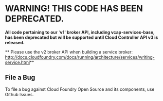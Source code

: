 # WARNING! THIS CODE HAS BEEN DEPRECATED.

**All code pertaining to our 'v1' broker API, including vcap-services-base, has been deprecated but will be supported until Cloud Controller API v3 is released.**

** Please use the v2 broker API when building a service broker: http://docs.cloudfoundry.com/docs/running/architecture/services/writing-service.html**

## File a Bug

To file a bug against Cloud Foundry Open Source and its components, use Github Issues.
